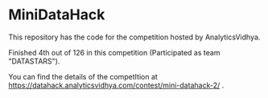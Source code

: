 # MiniDataHack
This repository has the code for the competition hosted by AnalyticsVidhya.

Finished 4th out of 126 in this competition (Participated as team "DATASTARS").

You can find the details of the competItion at https://datahack.analyticsvidhya.com/contest/mini-datahack-2/ .


